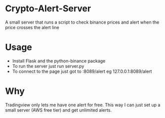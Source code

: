 # Crypto-Alert-Server
A small server that runs a script to check binance prices and alert when the price crosses the alert line

# Usage
- Install Flask and the python-binance package
- To run the server just run server.py
- To connect to the page just got to <yourip>:8089/alert eg 127.0.0.1:8089/alert

# Why
Tradingview only lets me have one alert for free. This way I can just set up a small server (AWS free tier) and get unlimited alerts.
